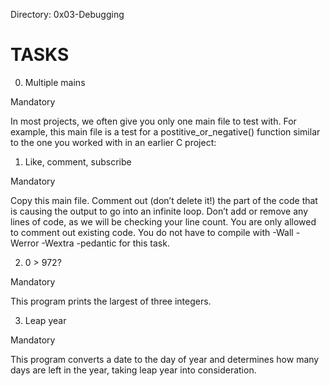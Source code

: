 Directory: 0x03-Debugging

# TASKS

0. Multiple mains

Mandatory 

In most projects, we often give you only one main file to test with. For example, this main file is a test for a postitive_or_negative() function similar to the one you worked with in an earlier C project:

1. Like, comment, subscribe 

Mandatory 

Copy this main file. Comment out (don’t delete it!) the part of the code that is causing the output to go into an infinite loop.
Don’t add or remove any lines of code, as we will be checking your line count. You are only allowed to comment out existing code. You do not have to compile with -Wall -Werror -Wextra -pedantic for this task.

2. 0 > 972? 

Mandatory 

This program prints the largest of three integers.

3. Leap year 

Mandatory 

This program converts a date to the day of year and determines how many days are left in the year, taking leap year into consideration.

